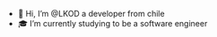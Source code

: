 - 👋 Hi, I’m @LKOD a developer from chile
- 🎓 I’m currently studying to be a software engineer

<!---
LKOD2/LKOD2 is a ✨ special ✨ repository because its `README.md` (this file) appears on your GitHub profile.
You can click the Preview link to take a look at your changes.
--->
